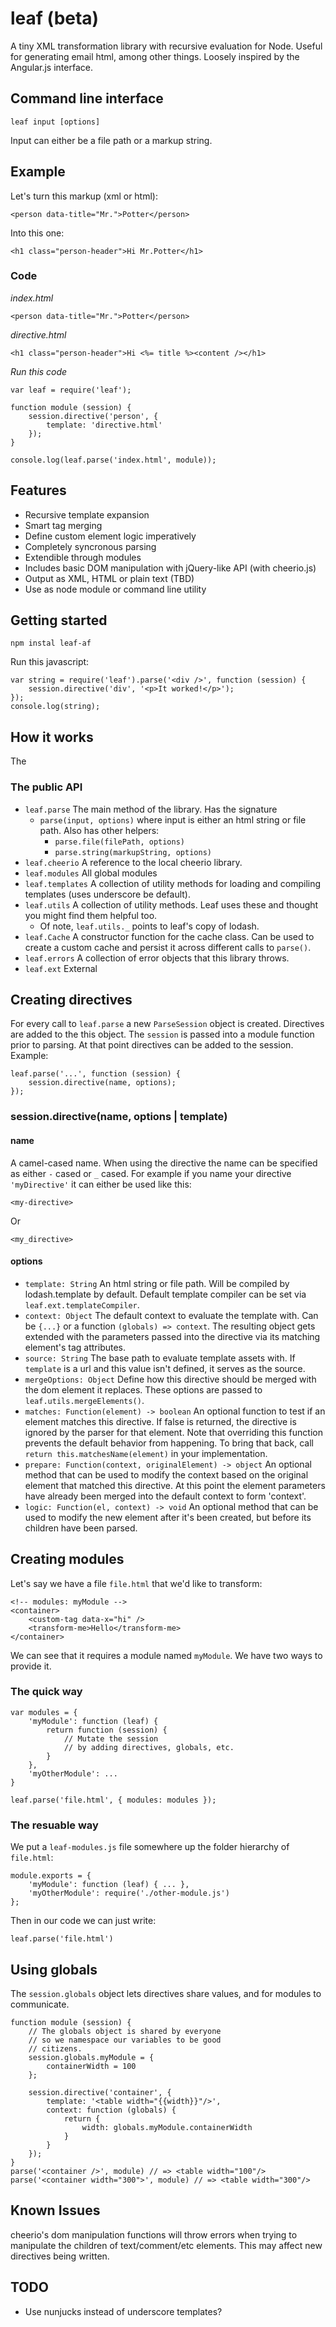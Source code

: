 leaf (beta)
=======

A tiny XML transformation library with recursive evaluation for Node. Useful for generating email html, among other things. Loosely inspired by the Angular.js interface.

## Command line interface

	leaf input [options]

Input can either be a file path or a markup string.

## Example

Let's turn this markup (xml or html):

	<person data-title="Mr.">Potter</person>
	
Into this one:

	<h1 class="person-header">Hi Mr.Potter</h1>

### Code

*index.html*
	
	<person data-title="Mr.">Potter</person>

*directive.html*

	<h1 class="person-header">Hi <%= title %><content /></h1>

*Run this code*

	var leaf = require('leaf');

	function module (session) {
		session.directive('person', {
			template: 'directive.html'
		});
	}
	
	console.log(leaf.parse('index.html', module));

## Features

- Recursive template expansion
- Smart tag merging
- Define custom element logic imperatively
- Completely syncronous parsing
- Extendible through modules
- Includes basic DOM manipulation with jQuery-like API (with cheerio.js)
- Output as XML, HTML or plain text (TBD)
- Use as node module or command line utility

## Getting started

	npm instal leaf-af

Run this javascript:

	var string = require('leaf').parse('<div />', function (session) {
		session.directive('div', '<p>It worked!</p>');
	});
	console.log(string);

## How it works

The 

### The public API

- `leaf.parse` The main method of the library. Has the signature
	- `parse(input, options)` where input is either an html string or file path. Also has other helpers:
		- `parse.file(filePath, options)`
		- `parse.string(markupString, options)`
- `leaf.cheerio` A reference to the local cheerio library.
- `leaf.modules` All global modules
- `leaf.templates` A collection of utility methods for loading and compiling templates (uses underscore be default).
- `leaf.utils` A collection of utility methods. Leaf uses these and thought you might find them helpful too.
	- Of note, `leaf.utils._` points to leaf's copy of lodash.
- `leaf.Cache` A constructor function for the cache class. Can be used to create a custom cache and persist it across different calls to `parse()`.
- `leaf.errors` A collection of error objects that this library throws.
- `leaf.ext` External 

## Creating directives

For every call to `leaf.parse` a new `ParseSession` object is created. Directives are added to the this object. The `session` is passed into a module function prior to parsing. At that point directives can be added to the session. Example:

	leaf.parse('...', function (session) {
		session.directive(name, options);
	});

### session.directive(name, options | template)

#### name

A camel-cased name. When using the directive the name can be specified as either `-` cased or `_` cased. For example if you name your directive `'myDirective'` it can either be used like this:

	<my-directive>

Or

	<my_directive>

#### options

- `template: String` An html string or file path. Will be compiled by lodash.template by default. Default template compiler can be set via `leaf.ext.templateCompiler`.
- `context: Object`	The default context to evaluate the template with. Can be `{...}` or a function `(globals) => context`. The resulting object gets extended with the parameters passed into the directive via its matching element's tag attributes.
- `source: String` The base path to evaluate template assets with. If `template` is a url and this value isn't defined, it serves as the source.
- `mergeOptions: Object`
Define how this directive should be merged with the dom element it replaces. These options are passed to `leaf.utils.mergeElements()`.
- `matches: Function(element) -> boolean`
An optional function to test if an element matches this directive. If false is returned, the directive is ignored by the parser for that element. Note that overriding this function prevents the default behavior from happening. To bring that back, call `return this.matchesName(element)` in your implementation.
- `prepare: Function(context, originalElement) -> object`
An optional method that can be used to modify the context based on the original element that matched this directive. At this point the element parameters have already been merged into the default context to form 'context'.
- `logic: Function(el, context) -> void`
An optional method that can be used to modify the new element after it's been created, but before its children have been parsed.

## Creating modules

Let's say we have a file `file.html` that we'd like to transform:

	<!-- modules: myModule -->
	<container>
		<custom-tag data-x="hi" />
		<transform-me>Hello</transform-me>
	</container>

We can see that it requires a module named `myModule`. We have two ways to
provide it.

### The quick way

	var modules = {
		'myModule': function (leaf) {
			return function (session) {
				// Mutate the session
				// by adding directives, globals, etc.
			}
		},
		'myOtherModule': ...
	}
	
	leaf.parse('file.html', { modules: modules });
	
### The resuable way

We put a `leaf-modules.js` file somewhere up the folder hierarchy of `file.html`:

	module.exports = {
		'myModule': function (leaf) { ... },
		'myOtherModule': require('./other-module.js')
	};
	
Then in our code we can just write:

	leaf.parse('file.html')
	
	
## Using globals

The `session.globals` object lets directives share values, and for modules to communicate.
	
	function module (session) {
		// The globals object is shared by everyone
		// so we namespace our variables to be good
		// citizens.
		session.globals.myModule = {
			containerWidth = 100
		};
	
		session.directive('container', {
			template: '<table width="{{width}}"/>',
			context: function (globals) {
				return {
					width: globals.myModule.containerWidth
				}
			}
		});
	}
	parse('<container />', module) // => <table width="100"/>
	parse('<container width="300">', module) // => <table width="300"/>

## Known Issues

cheerio's dom manipulation functions will throw errors when trying to manipulate the children of text/comment/etc elements. This may affect new directives being written.

## TODO

- Use nunjucks instead of underscore templates?